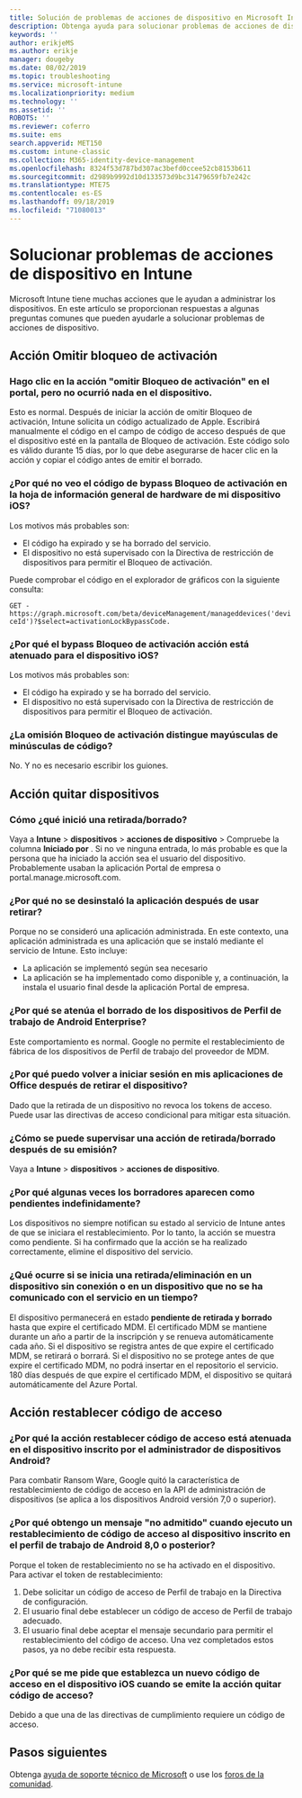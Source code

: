 ```yaml
---
title: Solución de problemas de acciones de dispositivo en Microsoft Intune - Azure | Microsoft Docs
description: Obtenga ayuda para solucionar problemas de acciones de dispositivo.
keywords: ''
author: erikjeMS
ms.author: erikje
manager: dougeby
ms.date: 08/02/2019
ms.topic: troubleshooting
ms.service: microsoft-intune
ms.localizationpriority: medium
ms.technology: ''
ms.assetid: ''
ROBOTS: ''
ms.reviewer: coferro
ms.suite: ems
search.appverid: MET150
ms.custom: intune-classic
ms.collection: M365-identity-device-management
ms.openlocfilehash: 8324f53d787bd307ac3befd0ccee52cb8153b611
ms.sourcegitcommit: d2989b9992d10d133573d9bc31479659fb7e242c
ms.translationtype: MTE75
ms.contentlocale: es-ES
ms.lasthandoff: 09/18/2019
ms.locfileid: "71080013"
---
```

# <a name="troubleshoot-device-actions-in-intune"></a>Solucionar problemas de acciones de dispositivo en Intune

Microsoft Intune tiene muchas acciones que le ayudan a administrar los dispositivos. En este artículo se proporcionan respuestas a algunas preguntas comunes que pueden ayudarle a solucionar problemas de acciones de dispositivo.

## <a name="bypass-activation-lock-action"></a>Acción Omitir bloqueo de activación

### <a name="i-clicked-the-bypass-activation-lock-action-in-the-portal-but-nothing-happened-on-the-device"></a>Hago clic en la acción "omitir Bloqueo de activación" en el portal, pero no ocurrió nada en el dispositivo.
Esto es normal. Después de iniciar la acción de omitir Bloqueo de activación, Intune solicita un código actualizado de Apple. Escribirá manualmente el código en el campo de código de acceso después de que el dispositivo esté en la pantalla de Bloqueo de activación. Este código solo es válido durante 15 días, por lo que debe asegurarse de hacer clic en la acción y copiar el código antes de emitir el borrado.

### <a name="why-dont-i-see-the-bypass-activation-lock-code-in-the-hardware-overview-blade-of-my-ios-device"></a>¿Por qué no veo el código de bypass Bloqueo de activación en la hoja de información general de hardware de mi dispositivo iOS?
Los motivos más probables son:
- El código ha expirado y se ha borrado del servicio.
- El dispositivo no está supervisado con la Directiva de restricción de dispositivos para permitir el Bloqueo de activación.

Puede comprobar el código en el explorador de gráficos con la siguiente consulta:

```GET - https://graph.microsoft.com/beta/deviceManagement/manageddevices('deviceId')?$select=activationLockBypassCode.```

### <a name="why-is-the-bypass-activation-lock-action-greyed-out-for-my-ios-device"></a>¿Por qué el bypass Bloqueo de activación acción está atenuado para el dispositivo iOS?
Los motivos más probables son: 
- El código ha expirado y se ha borrado del servicio.
- El dispositivo no está supervisado con la Directiva de restricción de dispositivos para permitir el Bloqueo de activación.

### <a name="is-the-bypass-activation-lock-code-case-sensitive"></a>¿La omisión Bloqueo de activación distingue mayúsculas de minúsculas de código?
No. Y no es necesario escribir los guiones.

## <a name="remove-devices-action"></a>Acción quitar dispositivos

### <a name="how-do-i-tell-who-started-a-retirewipe"></a>Cómo ¿qué inició una retirada/borrado?
Vaya a **Intune** > **dispositivos** > **acciones de dispositivo** > Compruebe la columna **Iniciado por** .
Si no ve ninguna entrada, lo más probable es que la persona que ha iniciado la acción sea el usuario del dispositivo. Probablemente usaban la aplicación Portal de empresa o portal.manage.microsoft.com.

### <a name="why-wasnt-my-application-uninstalled-after-using-retire"></a>¿Por qué no se desinstaló la aplicación después de usar retirar?
Porque no se consideró una aplicación administrada. En este contexto, una aplicación administrada es una aplicación que se instaló mediante el servicio de Intune. Esto incluye:
- La aplicación se implementó según sea necesario
- La aplicación se ha implementado como disponible y, a continuación, la instala el usuario final desde la aplicación Portal de empresa.

### <a name="why-is-wipe-grayed-out-for-android-enterprise-work-profile-devices"></a>¿Por qué se atenúa el borrado de los dispositivos de Perfil de trabajo de Android Enterprise?
Este comportamiento es normal. Google no permite el restablecimiento de fábrica de los dispositivos de Perfil de trabajo del proveedor de MDM.

### <a name="why-can-i-sign-back-into-my-office-apps-after-my-device-was-retired"></a>¿Por qué puedo volver a iniciar sesión en mis aplicaciones de Office después de retirar el dispositivo?
Dado que la retirada de un dispositivo no revoca los tokens de acceso. Puede usar las directivas de acceso condicional para mitigar esta situación.

### <a name="how-can-i-monitor-a-retirewipe-action-after-it-was-issued"></a>¿Cómo se puede supervisar una acción de retirada/borrado después de su emisión?
Vaya a **Intune** > **dispositivos** > **acciones de dispositivo**.

### <a name="why-do-wipes-sometimes-show-as-pending-indefinitely"></a>¿Por qué algunas veces los borradores aparecen como pendientes indefinidamente?
Los dispositivos no siempre notifican su estado al servicio de Intune antes de que se iniciara el restablecimiento. Por lo tanto, la acción se muestra como pendiente. Si ha confirmado que la acción se ha realizado correctamente, elimine el dispositivo del servicio.

### <a name="what-happens-if-i-start-a-retirewipe-on-an-offline-device-or-a-device-that-hasnt-communicated-with-the-service-in-a-while"></a>¿Qué ocurre si se inicia una retirada/eliminación en un dispositivo sin conexión o en un dispositivo que no se ha comunicado con el servicio en un tiempo?
El dispositivo permanecerá en estado **pendiente de retirada y borrado** hasta que expire el certificado MDM. El certificado MDM se mantiene durante un año a partir de la inscripción y se renueva automáticamente cada año. Si el dispositivo se registra antes de que expire el certificado MDM, se retirará o borrará. Si el dispositivo no se protege antes de que expire el certificado MDM, no podrá insertar en el repositorio el servicio. 180 días después de que expire el certificado MDM, el dispositivo se quitará automáticamente del Azure Portal.


## <a name="reset-passcode-action"></a>Acción restablecer código de acceso

### <a name="why-is-the-reset-passcode-action-greyed-out-on-my-android-device-admin-enrolled-device"></a>¿Por qué la acción restablecer código de acceso está atenuada en el dispositivo inscrito por el administrador de dispositivos Android?
Para combatir Ransom Ware, Google quitó la característica de restablecimiento de código de acceso en la API de administración de dispositivos (se aplica a los dispositivos Android versión 7,0 o superior).

### <a name="why-do-i-get-a-not-supported-message-when-i-issue-a-passcode-reset-to-my-android-80-or-later-work-profile-enrolled-device"></a>¿Por qué obtengo un mensaje "no admitido" cuando ejecuto un restablecimiento de código de acceso al dispositivo inscrito en el perfil de trabajo de Android 8,0 o posterior?
Porque el token de restablecimiento no se ha activado en el dispositivo. Para activar el token de restablecimiento:
1. Debe solicitar un código de acceso de Perfil de trabajo en la Directiva de configuración.
2. El usuario final debe establecer un código de acceso de Perfil de trabajo adecuado.
3. El usuario final debe aceptar el mensaje secundario para permitir el restablecimiento del código de acceso.
Una vez completados estos pasos, ya no debe recibir esta respuesta.

### <a name="why-am-i-prompted-to-set-a-new-passcode-on-my-ios-device-when-i-issue-the-remove-passcode-action"></a>¿Por qué se me pide que establezca un nuevo código de acceso en el dispositivo iOS cuando se emite la acción quitar código de acceso?
Debido a que una de las directivas de cumplimiento requiere un código de acceso.

## <a name="next-steps"></a>Pasos siguientes

Obtenga [ayuda de soporte técnico de Microsoft](get-support.md) o use los [foros de la comunidad](https://social.technet.microsoft.com/Forums/en-US/home?category=microsoftintune).
